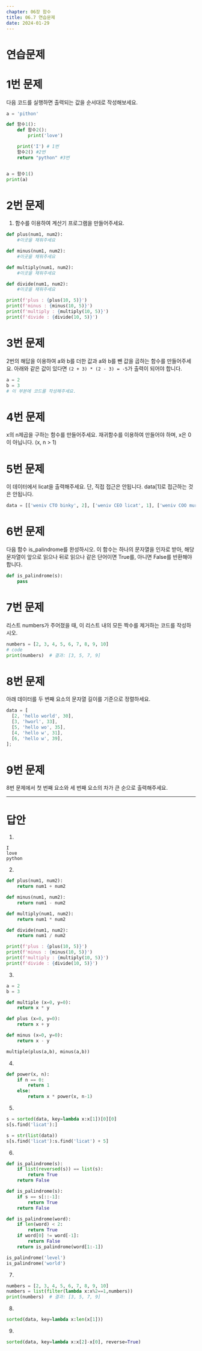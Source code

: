 ```yaml
---
chapter: 06장 함수
title: 06.7 연습문제
date: 2024-01-29
---
```


# 연습문제

# 1번 문제

다음 코드를 실행하면 출력되는 값을 순서대로 작성해보세요.

```python
a = 'pithon'

def 함수1():
    def 함수2():
        print('love')

    print('I') # 1번
    함수2() #2번
    return "python" #3번


a = 함수1()
print(a)
```

# 2번 문제

1. 함수를 이용하여 계산기 프로그램을 만들어주세요.

```python
def plus(num1, num2):
	#이곳을 채워주세요

def minus(num1, num2):
	#이곳을 채워주세요

def multiply(num1, num2):
	#이곳을 채워주세요

def divide(num1, num2):
	#이곳을 채워주세요

print(f'plus : {plus(10, 5)}')
print(f'minus : {minus(10, 5)}')
print(f'multiply : {multiply(10, 5)}')
print(f'divide : {divide(10, 5)}')
```

# 3번 문제

2번의 해답을 이용하여 a와 b를 더한 값과 a와 b를 뺀 값을 곱하는 함수를 만들어주세요. 아래와 같은 값이 있다면 `(2 + 3) * (2 - 3) = -5`가 출력이 되어야 합니다.

```python
a = 2
b = 3
# 이 부분에 코드를 작성해주세요.
```

# 4번 문제

x의 n제곱을 구하는 함수를 만들어주세요. 재귀함수를 이용하여 만들어야 하며, x은 0이 아닙니다. (x, n > 1)

# 5번 문제

이 데이터에서 licat을 출력해주세요. 단, 직접 접근은 안됩니다. data[1]로 접근하는 것은 안됩니다.

```python
data = [['weniv CTO binky', 2], ['weniv CEO licat', 1], ['weniv COO mura', 2]]
```

# 6번 문제

다음 함수 is_palindrome를 완성하시오. 이 함수는 하나의 문자열을 인자로 받아, 해당 문자열이 앞으로 읽으나 뒤로 읽으나 같은 단어이면 True를, 아니면 False를 반환해야 합니다.

```python
def is_palindrome(s):
    pass
```

# 7번 문제

리스트 numbers가 주어졌을 때, 이 리스트 내의 모든 짝수를 제거하는 코드를 작성하시오.

```python
numbers = [2, 3, 4, 5, 6, 7, 8, 9, 10]
# code
print(numbers)  # 결과: [3, 5, 7, 9]
```

# 8번 문제

아래 데이터를 두 번째 요소의 문자열 길이를 기준으로 정렬하세요.

```jsx
data = [
  [2, 'hello world', 30],
  [3, 'hworl', 33],
  [5, 'hello wo', 35],
  [4, 'hello w', 31],
  [6, 'hello w', 39],
];
```

# 9번 문제

8번 문제에서 첫 번째 요소와 세 번째 요소의 차가 큰 순으로 출력해주세요.

---

# 답안

1.

```
I
love
python
```

2.

```python
def plus(num1, num2):
    return num1 + num2

def minus(num1, num2):
    return num1 - num2

def multiply(num1, num2):
    return num1 * num2

def divide(num1, num2):
    return num1 / num2

print(f'plus : {plus(10, 5)}')
print(f'minus : {minus(10, 5)}')
print(f'multiply : {multiply(10, 5)}')
print(f'divide : {divide(10, 5)}')
```

3.

```python
a = 2
b = 3

def multiple (x=0, y=0):
    return x * y

def plus (x=0, y=0):
    return x + y

def minus (x=0, y=0):
    return x - y

multiple(plus(a,b), minus(a,b))
```

4.

```python
def power(x, n):
    if n == 0:
        return 1
    else:
        return x * power(x, n-1)
```

5.

```python
s = sorted(data, key=lambda x:x[1])[0][0]
s[s.find('licat'):]

s = str(list(data))
s[s.find('licat'):s.find('licat') + 5]
```

6.

```python
def is_palindrome(s):
    if list(reversed(s)) == list(s):
        return True
    return False

def is_palindrome(s):
    if s == s[::-1]:
        return True
    return False

def is_palindrome(word):
    if len(word) < 2:
        return True
    if word[0] != word[-1]:
        return False
    return is_palindrome(word[1:-1])

is_palindrome('level')
is_palindrome('world')
```

7.

```python
numbers = [2, 3, 4, 5, 6, 7, 8, 9, 10]
numbers = list(filter(lambda x:x%2==1,numbers))
print(numbers)  # 결과: [3, 5, 7, 9]
```

8.

```python
sorted(data, key=lambda x:len(x[1]))
```

9.

```python
sorted(data, key=lambda x:x[2]-x[0], reverse=True)
```
